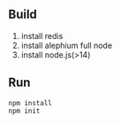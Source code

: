 ## Build

1. install redis
2. install alephium full node
3. install node.js(>14)

## Run

```shell
npm install
npm init
```

